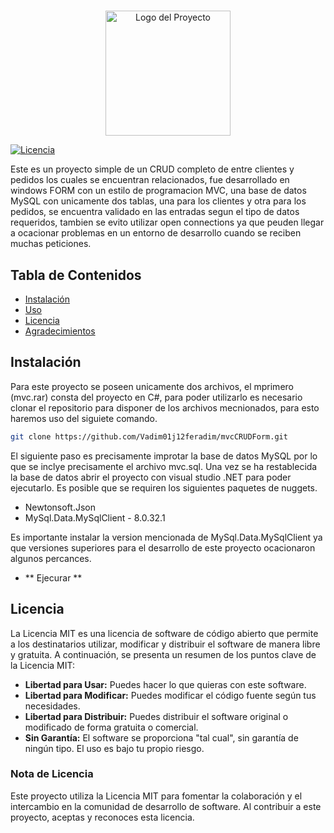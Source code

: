# <Nombre del Proyecto>

<div align="center">
  <img src="images/logo.png" alt="Logo del Proyecto" width="200">
</div>

[![Licencia](https://img.shields.io/badge/Licencia-MIT-blue.svg)](LICENSE)

Este es un proyecto simple de un CRUD completo de entre clientes y pedidos los cuales se encuentran relacionados, fue desarrollado en windows FORM con un estilo de programacion MVC,
una base de datos MySQL con unicamente dos tablas, una para los clientes y otra para los pedidos,
se encuentra validado en las entradas segun el tipo de datos requeridos, tambien se evito utilizar
open connections ya que peuden llegar a ocacionar problemas en un entorno de desarrollo cuando se reciben muchas peticiones.

## Tabla de Contenidos

- [Instalación](#instalación)
- [Uso](#uso)
- [Licencia](#licencia)
- [Agradecimientos](#agradecimientos)

## Instalación

Para este proyecto se poseen unicamente dos archivos, el mprimero (mvc.rar) consta del proyecto en C#, para poder utilizarlo es necesario clonar el repositorio para disponer de los archivos mecnionados, para esto haremos uso del siguiete comando.

```bash
git clone https://github.com/Vadim01j12feradim/mvcCRUDForm.git
```

El siguiente paso es precisamente improtar la base de datos MySQL por lo que se inclye precisamente el archivo mvc.sql.
Una vez se ha restablecida la base de datos abrir el proyecto con visual studio .NET para poder ejecutarlo.
Es posible que se requiren los siguientes paquetes de nuggets.
- Newtonsoft.Json
- MySql.Data.MySqlClient - 8.0.32.1

Es importante instalar la version mencionada de MySql.Data.MySqlClient ya que versiones superiores
para el desarrollo de este proyecto ocacionaron algunos percances.

- ** Ejecurar **

## Licencia

La Licencia MIT es una licencia de software de código abierto que permite a los destinatarios utilizar, modificar y distribuir el software de manera libre y gratuita. A continuación, se presenta un resumen de los puntos clave de la Licencia MIT:

- **Libertad para Usar:** Puedes hacer lo que quieras con este software.
- **Libertad para Modificar:** Puedes modificar el código fuente según tus necesidades.
- **Libertad para Distribuir:** Puedes distribuir el software original o modificado de forma gratuita o comercial.
- **Sin Garantía:** El software se proporciona "tal cual", sin garantía de ningún tipo. El uso es bajo tu propio riesgo.

### Nota de Licencia

Este proyecto utiliza la Licencia MIT para fomentar la colaboración y el intercambio en la comunidad de desarrollo de software. Al contribuir a este proyecto, aceptas y reconoces esta licencia.
